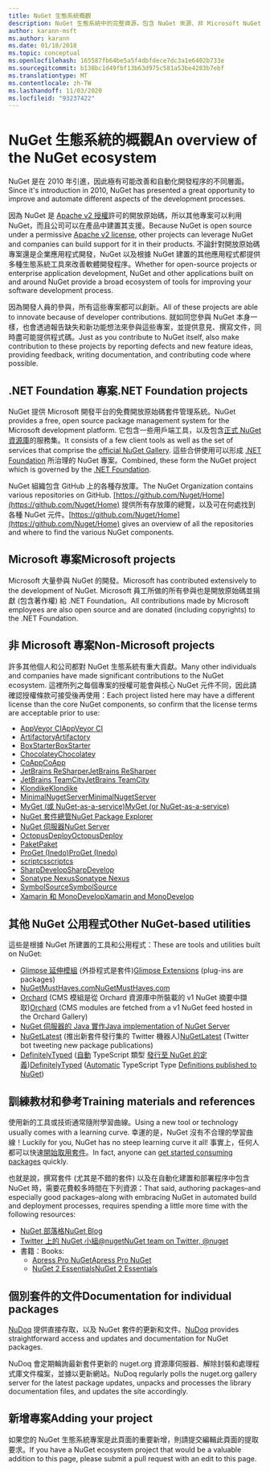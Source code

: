 ```yaml
---
title: NuGet 生態系統概觀
description: NuGet 生態系統中的完整資源，包含 NuGet 來源、非 Microsoft NuGet 專案、公用程式和訓練教材。
author: karann-msft
ms.author: karann
ms.date: 01/18/2018
ms.topic: conceptual
ms.openlocfilehash: 165587fb64be5a5f4dbfdece7dc3a1e6402b733e
ms.sourcegitcommit: b138bc1d49fbf13b63d975c581a53be4283b7ebf
ms.translationtype: MT
ms.contentlocale: zh-TW
ms.lasthandoff: 11/03/2020
ms.locfileid: "93237422"
---
```

# <a name="an-overview-of-the-nuget-ecosystem"></a><span data-ttu-id="bd138-103">NuGet 生態系統的概觀</span><span class="sxs-lookup"><span data-stu-id="bd138-103">An overview of the NuGet ecosystem</span></span>

<span data-ttu-id="bd138-104">NuGet 是在 2010 年引進，因此極有可能改善和自動化開發程序的不同層面。</span><span class="sxs-lookup"><span data-stu-id="bd138-104">Since it's introduction in 2010, NuGet has presented a great opportunity to improve and automate different aspects of the development processes.</span></span>

<span data-ttu-id="bd138-105">因為 NuGet 是 [Apache v2 授權](http://choosealicense.com/licenses/apache/)許可的開放原始碼，所以其他專案可以利用 NuGet，而且公司可以在產品中建置其支援。</span><span class="sxs-lookup"><span data-stu-id="bd138-105">Because NuGet is open source under a permissive [Apache v2 license](http://choosealicense.com/licenses/apache/), other projects can leverage NuGet and companies can build support for it in their products.</span></span> <span data-ttu-id="bd138-106">不論針對開放原始碼專案還是企業應用程式開發，NuGet 以及根據 NuGet 建置的其他應用程式都提供多種生態系統工具來改善軟體開發程序。</span><span class="sxs-lookup"><span data-stu-id="bd138-106">Whether for open-source projects or enterprise application development, NuGet and other applications built on and around NuGet provide a broad ecosystem of tools for improving your software development process.</span></span>

<span data-ttu-id="bd138-107">因為開發人員的參與，所有這些專案都可以創新。</span><span class="sxs-lookup"><span data-stu-id="bd138-107">All of these projects are able to innovate because of developer contributions.</span></span> <span data-ttu-id="bd138-108">就如同您參與 NuGet 本身一樣，也會透過報告缺失和新功能想法來參與這些專案，並提供意見、撰寫文件，同時盡可能提供程式碼。</span><span class="sxs-lookup"><span data-stu-id="bd138-108">Just as you contribute to NuGet itself, also make contribution to these projects by reporting defects and new feature ideas, providing feedback, writing documentation, and contributing code where possible.</span></span>

## <a name="net-foundation-projects"></a><span data-ttu-id="bd138-109">.NET Foundation 專案</span><span class="sxs-lookup"><span data-stu-id="bd138-109">.NET Foundation projects</span></span>

<span data-ttu-id="bd138-110">NuGet 提供 Microsoft 開發平台的免費開放原始碼套件管理系統。</span><span class="sxs-lookup"><span data-stu-id="bd138-110">NuGet provides a free, open source package management system for the Microsoft development platform.</span></span> <span data-ttu-id="bd138-111">它包含一些用戶端工具，以及包含[正式 NuGet 資源庫](http://www.nuget.org)的服務集。</span><span class="sxs-lookup"><span data-stu-id="bd138-111">It consists of a few client tools as well as the set of services that comprise the [official NuGet Gallery](http://www.nuget.org).</span></span> <span data-ttu-id="bd138-112">這些合併使用可以形成 [.NET Foundation](http://www.dotnetfoundation.org/) 所治理的 NuGet 專案。</span><span class="sxs-lookup"><span data-stu-id="bd138-112">Combined, these form the NuGet project which is governed by the [.NET Foundation](http://www.dotnetfoundation.org/).</span></span>

<span data-ttu-id="bd138-113">NuGet 組織包含 GitHub 上的各種存放庫。</span><span class="sxs-lookup"><span data-stu-id="bd138-113">The NuGet Organization contains various repositories on GitHub.</span></span> <span data-ttu-id="bd138-114">[https://github.com/Nuget/Home](https://github.com/Nuget/Home) 提供所有存放庫的總覽，以及可在何處找到各種 NuGet 元件。</span><span class="sxs-lookup"><span data-stu-id="bd138-114">[https://github.com/Nuget/Home](https://github.com/Nuget/Home) gives an overview of all the repositories and where to find the various NuGet components.</span></span>

## <a name="microsoft-projects"></a><span data-ttu-id="bd138-115">Microsoft 專案</span><span class="sxs-lookup"><span data-stu-id="bd138-115">Microsoft projects</span></span>

<span data-ttu-id="bd138-116">Microsoft 大量參與 NuGet 的開發。</span><span class="sxs-lookup"><span data-stu-id="bd138-116">Microsoft has contributed extensively to the development of NuGet.</span></span> <span data-ttu-id="bd138-117">Microsoft 員工所做的所有參與也是開放原始碼並捐獻 (包含著作權) 給 .NET Foundation。</span><span class="sxs-lookup"><span data-stu-id="bd138-117">All contributions made by Microsoft employees are also open source and are donated (including copyrights) to the .NET Foundation.</span></span>

## <a name="non-microsoft-projects"></a><span data-ttu-id="bd138-118">非 Microsoft 專案</span><span class="sxs-lookup"><span data-stu-id="bd138-118">Non-Microsoft projects</span></span>

<span data-ttu-id="bd138-119">許多其他個人和公司都對 NuGet 生態系統有重大貢獻。</span><span class="sxs-lookup"><span data-stu-id="bd138-119">Many other individuals and companies have made significant contributions to the NuGet ecosystem.</span></span> <span data-ttu-id="bd138-120">這裡所列之每個專案的授權可能會與核心 NuGet 元件不同，因此請確認授權條款可接受後再使用：</span><span class="sxs-lookup"><span data-stu-id="bd138-120">Each project listed here may have a different license than the core NuGet components, so confirm that the license terms are acceptable prior to use:</span></span>

- [<span data-ttu-id="bd138-121">AppVeyor CI</span><span class="sxs-lookup"><span data-stu-id="bd138-121">AppVeyor CI</span></span>](https://www.appveyor.com/)
- [<span data-ttu-id="bd138-122">Artifactory</span><span class="sxs-lookup"><span data-stu-id="bd138-122">Artifactory</span></span>](https://www.jfrog.com/artifactory/)
- [<span data-ttu-id="bd138-123">BoxStarter</span><span class="sxs-lookup"><span data-stu-id="bd138-123">BoxStarter</span></span>](http://boxstarter.org/)
- [<span data-ttu-id="bd138-124">Chocolatey</span><span class="sxs-lookup"><span data-stu-id="bd138-124">Chocolatey</span></span>](https://chocolatey.org/)
- [<span data-ttu-id="bd138-125">CoApp</span><span class="sxs-lookup"><span data-stu-id="bd138-125">CoApp</span></span>](http://coapp.org/)
- [<span data-ttu-id="bd138-126">JetBrains ReSharper</span><span class="sxs-lookup"><span data-stu-id="bd138-126">JetBrains ReSharper</span></span>](https://resharper-plugins.jetbrains.com/)
- [<span data-ttu-id="bd138-127">JetBrains TeamCity</span><span class="sxs-lookup"><span data-stu-id="bd138-127">JetBrains TeamCity</span></span>](https://www.jetbrains.com/teamcity/)
- [<span data-ttu-id="bd138-128">Klondike</span><span class="sxs-lookup"><span data-stu-id="bd138-128">Klondike</span></span>](https://github.com/themotleyfool/Klondike)
- [<span data-ttu-id="bd138-129">MinimalNugetServer</span><span class="sxs-lookup"><span data-stu-id="bd138-129">MinimalNugetServer</span></span>](https://github.com/TanukiSharp/MinimalNugetServer)
- [<span data-ttu-id="bd138-130">MyGet (或 NuGet-as-a-service)</span><span class="sxs-lookup"><span data-stu-id="bd138-130">MyGet (or NuGet-as-a-service)</span></span>](http://www.myget.org/)
- [<span data-ttu-id="bd138-131">NuGet 套件總管</span><span class="sxs-lookup"><span data-stu-id="bd138-131">NuGet Package Explorer</span></span>](https://github.com/NuGetPackageExplorer/NuGetPackageExplorer)
- [<span data-ttu-id="bd138-132">NuGet 伺服器</span><span class="sxs-lookup"><span data-stu-id="bd138-132">NuGet Server</span></span>](http://nugetserver.net/)
- [<span data-ttu-id="bd138-133">OctopusDeploy</span><span class="sxs-lookup"><span data-stu-id="bd138-133">OctopusDeploy</span></span>](https://octopus.com/)
- [<span data-ttu-id="bd138-134">Paket</span><span class="sxs-lookup"><span data-stu-id="bd138-134">Paket</span></span>](https://fsprojects.github.io/Paket/)
- [<span data-ttu-id="bd138-135">ProGet (Inedo)</span><span class="sxs-lookup"><span data-stu-id="bd138-135">ProGet (Inedo)</span></span>](http://inedo.com/proget)
- [<span data-ttu-id="bd138-136">scriptcs</span><span class="sxs-lookup"><span data-stu-id="bd138-136">scriptcs</span></span>](http://scriptcs.net/)
- [<span data-ttu-id="bd138-137">SharpDevelop</span><span class="sxs-lookup"><span data-stu-id="bd138-137">SharpDevelop</span></span>](http://community.sharpdevelop.net/blogs/mattward/archive/2011/01/23/NuGetSupportInSharpDevelop.aspx)
- [<span data-ttu-id="bd138-138">Sonatype Nexus</span><span class="sxs-lookup"><span data-stu-id="bd138-138">Sonatype Nexus</span></span>](http://www.sonatype.com/nexus-repository-sonatype)
- [<span data-ttu-id="bd138-139">SymbolSource</span><span class="sxs-lookup"><span data-stu-id="bd138-139">SymbolSource</span></span>](http://www.symbolsource.org/Public)
- [<span data-ttu-id="bd138-140">Xamarin 和 MonoDevelop</span><span class="sxs-lookup"><span data-stu-id="bd138-140">Xamarin and MonoDevelop</span></span>](https://github.com/mrward/monodevelop-nuget-addin)

## <a name="other-nuget-based-utilities"></a><span data-ttu-id="bd138-141">其他 NuGet 公用程式</span><span class="sxs-lookup"><span data-stu-id="bd138-141">Other NuGet-based utilities</span></span>

<span data-ttu-id="bd138-142">這些是根據 NuGet 所建置的工具和公用程式：</span><span class="sxs-lookup"><span data-stu-id="bd138-142">These are tools and utilities built on NuGet:</span></span>

- <span data-ttu-id="bd138-143">[Glimpse 延伸模組](http://getglimpse.com/Packages) (外掛程式是套件)</span><span class="sxs-lookup"><span data-stu-id="bd138-143">[Glimpse Extensions](http://getglimpse.com/Packages) (plug-ins are packages)</span></span>
- [<span data-ttu-id="bd138-144">NuGetMustHaves.com</span><span class="sxs-lookup"><span data-stu-id="bd138-144">NuGetMustHaves.com</span></span>](http://nugetmusthaves.com/)
- <span data-ttu-id="bd138-145">[Orchard](http://www.orchardproject.net/) (CMS 模組是從 Orchard 資源庫中所裝載的 v1 NuGet 摘要中擷取)</span><span class="sxs-lookup"><span data-stu-id="bd138-145">[Orchard](http://www.orchardproject.net/) (CMS modules are fetched from a v1 NuGet feed hosted in the Orchard Gallery)</span></span>
- [<span data-ttu-id="bd138-146">NuGet 伺服器的 Java 實作</span><span class="sxs-lookup"><span data-stu-id="bd138-146">Java implementation of NuGet Server</span></span>](http://jonnyzzz.com/blog/2012/03/07/nuget-server-in-pure-java/)
- <span data-ttu-id="bd138-147">[NuGetLatest](https://twitter.com/NuGetLatest) (推出新套件發行集的 Twitter 機器人)</span><span class="sxs-lookup"><span data-stu-id="bd138-147">[NuGetLatest](https://twitter.com/NuGetLatest) (Twitter bot tweeting new package publications)</span></span>
- <span data-ttu-id="bd138-148">[DefinitelyTyped](http://definitelytyped.org/) ([自動](https://github.com/DefinitelyTyped/NugetAutomation/) TypeScript 類型 [發行至 NuGet 的定義](http://www.nuget.org/packages?q=DefinitelyTyped))</span><span class="sxs-lookup"><span data-stu-id="bd138-148">[DefinitelyTyped](http://definitelytyped.org/) ([Automatic](https://github.com/DefinitelyTyped/NugetAutomation/) TypeScript Type [Definitions published to NuGet](http://www.nuget.org/packages?q=DefinitelyTyped))</span></span>

## <a name="training-materials-and-references"></a><span data-ttu-id="bd138-149">訓練教材和參考</span><span class="sxs-lookup"><span data-stu-id="bd138-149">Training materials and references</span></span>

<span data-ttu-id="bd138-150">使用新的工具或技術通常隨附學習曲線。</span><span class="sxs-lookup"><span data-stu-id="bd138-150">Using a new tool or technology usually comes with a learning curve.</span></span> <span data-ttu-id="bd138-151">幸運的是，NuGet 沒有不合理的學習曲線！</span><span class="sxs-lookup"><span data-stu-id="bd138-151">Luckily for you, NuGet has no steep learning curve it all!</span></span> <span data-ttu-id="bd138-152">事實上，任何人都可以快速[開始取用套件](../quickstart/install-and-use-a-package-in-visual-studio.md)。</span><span class="sxs-lookup"><span data-stu-id="bd138-152">In fact, anyone can [get started consuming packages](../quickstart/install-and-use-a-package-in-visual-studio.md) quickly.</span></span>

<span data-ttu-id="bd138-153">也就是說，撰寫套件 (尤其是不錯的套件) 以及在自動化建置和部署程序中包含 NuGet 時，需要花費較多時間在下列資源：</span><span class="sxs-lookup"><span data-stu-id="bd138-153">That said, authoring packages–and especially good packages–along with  embracing NuGet in automated build and deployment processes, requires spending a little more time with the following resources:</span></span>

- [<span data-ttu-id="bd138-154">NuGet 部落格</span><span class="sxs-lookup"><span data-stu-id="bd138-154">NuGet Blog</span></span>](http://blog.nuget.org/)
- [<span data-ttu-id="bd138-155">Twitter 上的 NuGet 小組@nuget</span><span class="sxs-lookup"><span data-stu-id="bd138-155">NuGet team on Twitter, @nuget</span></span>](http://twitter.com/nuget)
- <span data-ttu-id="bd138-156">書籍：</span><span class="sxs-lookup"><span data-stu-id="bd138-156">Books:</span></span>
  - [<span data-ttu-id="bd138-157">Apress Pro NuGet</span><span class="sxs-lookup"><span data-stu-id="bd138-157">Apress Pro NuGet</span></span>](http://bit.ly/ProNuGet)
  - [<span data-ttu-id="bd138-158">NuGet 2 Essentials</span><span class="sxs-lookup"><span data-stu-id="bd138-158">NuGet 2 Essentials</span></span>](http://www.amazon.com/NuGet-2-Essentials-Damir-Arh-ebook/dp/B00GTQD5M4)

## <a name="documentation-for-individual-packages"></a><span data-ttu-id="bd138-159">個別套件的文件</span><span class="sxs-lookup"><span data-stu-id="bd138-159">Documentation for individual packages</span></span>

<span data-ttu-id="bd138-160">[NuDoq](http://nudoq.org) 提供直接存取，以及 NuGet 套件的更新和文件。</span><span class="sxs-lookup"><span data-stu-id="bd138-160">[NuDoq](http://nudoq.org) provides straightforward access and updates and documentation for NuGet packages.</span></span>

<span data-ttu-id="bd138-161">NuDoq 會定期輪詢最新套件更新的 nuget.org 資源庫伺服器、解除封裝和處理程式庫文件檔案，並據以更新網站。</span><span class="sxs-lookup"><span data-stu-id="bd138-161">NuDoq regularly polls the nuget.org gallery server for the latest package updates, unpacks and processes the library documentation files, and updates the site accordingly.</span></span>

## <a name="adding-your-project"></a><span data-ttu-id="bd138-162">新增專案</span><span class="sxs-lookup"><span data-stu-id="bd138-162">Adding your project</span></span>

<span data-ttu-id="bd138-163">如果您的 NuGet 生態系統專案是此頁面的重要新增，則請提交編輯此頁面的提取要求。</span><span class="sxs-lookup"><span data-stu-id="bd138-163">If you have a NuGet ecosystem project that would be a valuable addition to this page, please  submit a pull request with an edit to this page.</span></span>
